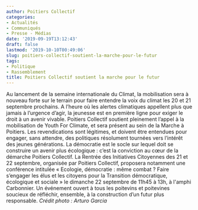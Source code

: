 ```yaml
---
author: Poitiers Collectif
categories:
- Actualités
- Communiqués
- Presse - Médias
date: '2019-09-19T13:12:43'
draft: false
lastmod: '2019-10-10T00:49:06'
slug: poitiers-collectif-soutient-la-marche-pour-le-futur
tags:
- Politique
- Rassemblement
title: Poitiers Collectif soutient la marche pour le futur
---
```


Au lancement de la semaine internationale du Climat, la mobilisation sera à nouveau forte sur le terrain pour faire entendre la voix du climat les 20 et 21 septembre prochains. A l’heure où les alertes climatiques appellent plus que jamais à l’urgence d’agir, la jeunesse est en première ligne pour exiger le droit à un avenir vivable. Poitiers Collectif soutient pleinement l’appel à la mobilisation de Youth For Climate, et sera présent au sein de la Marche à Poitiers. Les revendications sont légitimes, et doivent être entendues pour engager, sans attendre, des politiques résolument tournées vers l’intérêt des jeunes générations. La démocratie est le socle sur lequel doit se construire un avenir plus écologique : c’est la conviction au cœur de la démarche Poitiers Collectif. La Rentrée des Initiatives Citoyennes des 21 et 22 septembre, organisée par Poitiers Collectif, proposera notamment une conférence intitulée « Ecologie, démocratie : même combat ? Faire s’engager les élus et les citoyens pour la Transition démocratique, écologique et sociale » le dimanche 22 septembre de 11h45 à 13h, à l'amphi Carbonnier. Un événement ouvert à tous les poitevins et poitevines soucieux de réfléchir, ensemble, à la construction d’un futur plus responsable. _Crédit photo : Arturo Garcia_
